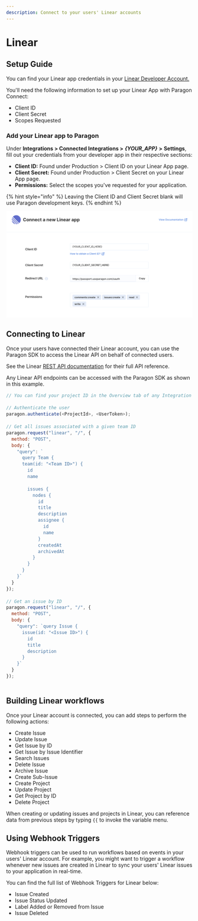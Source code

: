 ```yaml
---
description: Connect to your users' Linear accounts
---
```


# Linear

## Setup Guide

You can find your Linear app credentials in your [Linear Developer Account.](https://developers.linear.app/docs/graphql/working-with-the-graphql-api)

You'll need the following information to set up your Linear App with Paragon Connect:

* Client ID
* Client Secret
* Scopes Requested

### Add your Linear app to Paragon

Under **Integrations > Connected Integrations >** _**{YOUR\_APP}**_ **>** **Settings**, fill out your credentials from your developer app in their respective sections:

* **Client ID:** Found under Production > Client ID on your Linear App page.
* **Client Secret:** Found under Production > Client Secret on your Linear App page.
* **Permissions:** Select the scopes you've requested for your application.

{% hint style="info" %}
Leaving the Client ID and Client Secret blank will use Paragon development keys.
{% endhint %}

![](<../../.gitbook/assets/Connecting your Linear app to Paragon Connect.png>)

## Connecting to Linear

Once your users have connected their Linear account, you can use the Paragon SDK to access the Linear API on behalf of connected users.

See the Linear [REST API documentation](https://developers.linear.app/docs/graphql/working-with-the-graphql-api) for their full API reference.

Any Linear API endpoints can be accessed with the Paragon SDK as shown in this example.

```javascript
// You can find your project ID in the Overview tab of any Integration

// Authenticate the user
paragon.authenticate(<ProjectId>, <UserToken>);
            
// Get all issues associated with a given team ID
paragon.request("linear", "/", {
  method: "POST",
  body: {
    "query": `
      query Team {
      team(id: "<Team ID>") {
        id
        name
    
        issues {
          nodes {
            id
            title
            description
            assignee {
              id
              name
            }
            createdAt
            archivedAt
          }
        }
      }
    }` 
  }
});

// Get an issue by ID
paragon.request("linear", "/", {
  method: "POST",
  body: {
    "query": `query Issue {
      issue(id: "<Issue ID>") {
        id
        title
        description
      }
    }`
  }
});
  
```

## Building Linear workflows

Once your Linear account is connected, you can add steps to perform the following actions:

* Create Issue
* Update Issue
* Get Issue by ID
* Get Issue by Issue Identifier
* Search Issues
* Delete Issue
* Archive Issue
* Create Sub-Issue
* Create Project
* Update Project
* Get Project by ID
* Delete Project

When creating or updating issues and projects in Linear, you can reference data from previous steps by typing `{{` to invoke the variable menu.

## Using Webhook Triggers

Webhook triggers can be used to run workflows based on events in your users' Linear account. For example, you might want to trigger a workflow whenever new issues are created in Linear to sync your users' Linear issues to your application in real-time.

You can find the full list of Webhook Triggers for Linear below:

* Issue Created
* Issue Status Updated
* Label Added or Removed from Issue
* Issue Deleted
